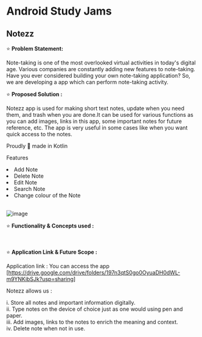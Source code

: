 # Android Study Jams
<h2>Notezz</h2>

⭐ **Problem Statement:**

Note-taking is one of the most overlooked virtual activities in
today's digital age. Various companies are constantly adding new features to note-taking. Have you ever considered building your own note-taking application? So, we are developing a app which can perform note-taking activity.







⭐ **Proposed Solution :**

Notezz app is used for making short text notes, update when you need them, and trash when you are done.It can be used for various functions as you can add images, links in this app, some important notes for future reference, etc. The app is very useful in some cases like when you want quick access to the notes. 

Proudly 💪 made in Kotlin

Features
<li>Add Note</li>
<li>Delete Note</li>
<li>Edit Note</li>
<li>Search Note</li>
<li>Change colour of the Note</li></br>





![image](https://user-images.githubusercontent.com/83875053/148693485-99d70ad6-f40a-4716-a47d-3ce35ef6f80b.png)


⭐ **Functionality & Concepts used :**




</br>

⭐ **Application Link & Future Scope :**

Application link : 
You can access the app [https://drive.google.com/drive/folders/197n3qtS0go0OyuaDH0dWL-m9YNKibSJk?usp=sharing]



Notezz allows us :

i. Store all notes and important information digitally.</br>
ii. Type notes on the device of choice just as one would using pen and paper.</br>
iii. Add images, links to the notes to enrich the meaning and context. </br>
iv. Delete note when not in use.</br>


